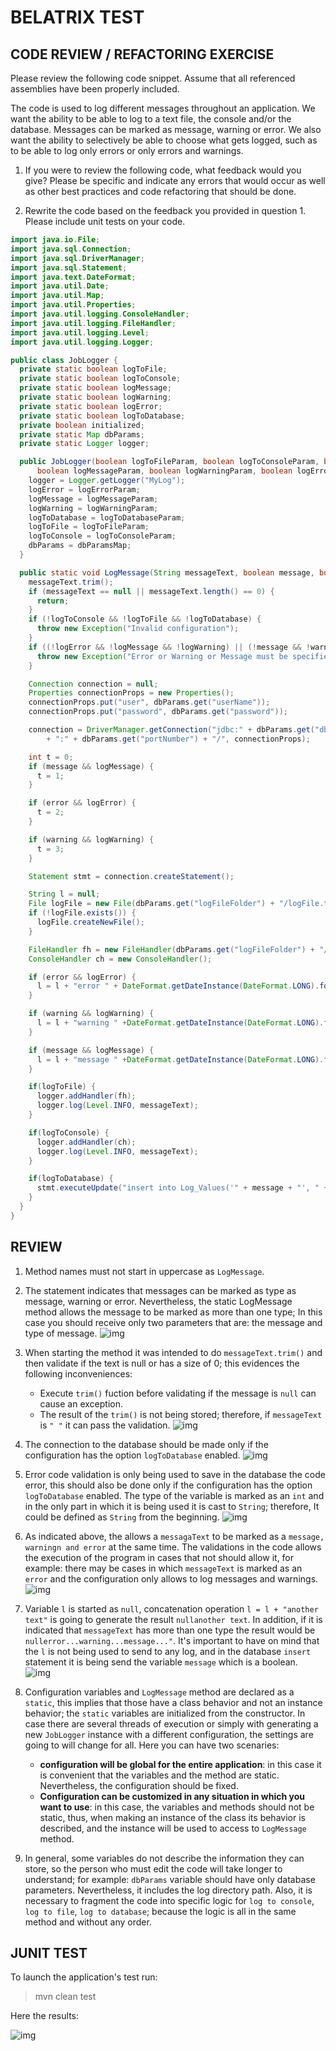 # BELATRIX TEST

## CODE REVIEW / REFACTORING EXERCISE

Please review the following code snippet. Assume that all referenced assemblies have been properly included.

The code is used to log different messages throughout an application. We want the ability to be able to log to a text file, the console and/or the database. Messages can be marked as message, warning or error. We also want the ability to selectively be able to choose what gets logged, such as to be able to log only errors or only errors and warnings.

1. If you were to review the following code, what feedback would you give? Please be specific and indicate any errors that would occur as well as other best practices and code refactoring that should be done.

2. Rewrite the code based on the feedback you provided in question 1. Please include unit tests on your code.

```java
import java.io.File;
import java.sql.Connection;
import java.sql.DriverManager;
import java.sql.Statement;
import java.text.DateFormat;
import java.util.Date;
import java.util.Map;
import java.util.Properties;
import java.util.logging.ConsoleHandler;
import java.util.logging.FileHandler;
import java.util.logging.Level;
import java.util.logging.Logger;

public class JobLogger {
  private static boolean logToFile;
  private static boolean logToConsole;
  private static boolean logMessage;
  private static boolean logWarning;
  private static boolean logError;
  private static boolean logToDatabase;
  private boolean initialized;
  private static Map dbParams;
  private static Logger logger;

  public JobLogger(boolean logToFileParam, boolean logToConsoleParam, boolean logToDatabaseParam,
      boolean logMessageParam, boolean logWarningParam, boolean logErrorParam, Map dbParamsMap) {
    logger = Logger.getLogger("MyLog");
    logError = logErrorParam;
    logMessage = logMessageParam;
    logWarning = logWarningParam;
    logToDatabase = logToDatabaseParam;
    logToFile = logToFileParam;
    logToConsole = logToConsoleParam;
    dbParams = dbParamsMap;
  }

  public static void LogMessage(String messageText, boolean message, boolean warning, boolean error) throws Exception {
    messageText.trim();
    if (messageText == null || messageText.length() == 0) {
      return;
    }
    if (!logToConsole && !logToFile && !logToDatabase) {
      throw new Exception("Invalid configuration");
    }
    if ((!logError && !logMessage && !logWarning) || (!message && !warning && !error)) {
      throw new Exception("Error or Warning or Message must be specified");
    }

    Connection connection = null;
    Properties connectionProps = new Properties();
    connectionProps.put("user", dbParams.get("userName"));
    connectionProps.put("password", dbParams.get("password"));

    connection = DriverManager.getConnection("jdbc:" + dbParams.get("dbms") + "://" + dbParams.get("serverName")
        + ":" + dbParams.get("portNumber") + "/", connectionProps);

    int t = 0;
    if (message && logMessage) {
      t = 1;
    }

    if (error && logError) {
      t = 2;
    }

    if (warning && logWarning) {
      t = 3;
    }

    Statement stmt = connection.createStatement();

    String l = null;
    File logFile = new File(dbParams.get("logFileFolder") + "/logFile.txt");
    if (!logFile.exists()) {
      logFile.createNewFile();
    }

    FileHandler fh = new FileHandler(dbParams.get("logFileFolder") + "/logFile.txt");
    ConsoleHandler ch = new ConsoleHandler();

    if (error && logError) {
      l = l + "error " + DateFormat.getDateInstance(DateFormat.LONG).format(new Date()) + messageText;
    }

    if (warning && logWarning) {
      l = l + "warning " +DateFormat.getDateInstance(DateFormat.LONG).format(new Date()) + messageText;
    }

    if (message && logMessage) {
      l = l + "message " +DateFormat.getDateInstance(DateFormat.LONG).format(new Date()) + messageText;
    }

    if(logToFile) {
      logger.addHandler(fh);
      logger.log(Level.INFO, messageText);
    }

    if(logToConsole) {
      logger.addHandler(ch);
      logger.log(Level.INFO, messageText);
    }

    if(logToDatabase) {
      stmt.executeUpdate("insert into Log_Values('" + message + "', " + String.valueOf(t) + ")");
    }
  }
}
```

## REVIEW

1. Method names must not start in uppercase as `LogMessage`.

2. The statement indicates that messages can be marked as type as message, warning or error. Nevertheless, the static LogMessage method allows the message to be marked as more than one type; In this case you should receive only two parameters that are: the message and type of message.
![img](imgs/enum2.png)

3. When starting the method it was intended to do `messageText.trim()` and then validate if the text is null or has a size of 0; this evidences the following inconveniences:
   - Execute `trim()` fuction before validating if the message is `null` can cause an exception.
   - The result of the `trim()` is not being stored; therefore, if `messageText` is `" "` it can pass the validation.
![img](imgs/enum3.png)

4. The connection to the database should be made only if the configuration has the option `logToDatabase` enabled.
![img](imgs/enum4.png)

5. Error code validation is only being used to save in the database the code error, this should also be done only if the configuration has the option `logToDatabase` enabled.
The type of the variable is marked as an `int` and in the only part in which it is being used it is cast to `String`; therefore, It could be defined as `String` from the beginning.
![img](imgs/enum5.png)

6. As indicated above, the allows a `messagaText` to be marked as a `message, warningn and error` at the same time. The validations in the code allows the execution of the program in cases that not should allow it, for example: there may be cases in which `messageText` is marked as an `error` and the configuration only allows to log messages and warnings.
![img](imgs/enum6.png)

7. Variable `l` is started as `null`, concatenation operation `l = l + "another text"` is going to generate the result `nullanother text`. In addition, if it is indicated that `messageText` has more than one type the result would be `nullerror...warning...message..."`. It's important to have on mind that the `l` is not being used to send to any log, and in the database `insert` statement it is being send the variable `message` which is a boolean.
![img](imgs/enum7.png)

8. Configuration variables and `LogMessage` method are declared as a `static`, this implies that those have a class behavior and not an instance behavior; the `static` variables are initialized from the constructor. In case there are several threads of execution or simply with generating a new `JobLogger` instance with a different configuration, the settings are going to will change for all.
Here you can have two scenaries:
   - **configuration will be global for the entire application**: in this case it is convenient that the variables and the method are static. Nevertheless, the configuration should be fixed.
   - **Configuration can be customized in any situation in which you want to use**: in this case, the variables and methods should not be static, thus, when making an instance of the class its behavior is described, and the instance will be used to access to `LogMessage` method.

9. In general, some variables do not describe the information they can store, so the person who must edit the code will take longer to understand; for example: `dbParams` variable should have only database parameters. Nevertheless, it includes the log directory path. Also, it is necessary to fragment the code into specific logic for `log to console`, `log to file`, `log to database`; because the logic is all in the same method and without any order.

## JUNIT TEST

To launch the application's test run:

> mvn clean test

Here the results:

![img](imgs/result.png)

